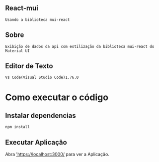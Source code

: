 ## React-mui
    Usando a biblioteca mui-react
## Sobre
    Exibição de dados da api com estilização da biblioteca mui-react do Material UI
## Editor de Texto 
    Vs Code(Visual Studio Code)1.76.0
# Como executar o código
## Instalar dependencias
    npm install
## Executar Aplicação
Abra ['https://localhost:3000/](https://localhost:3000/) para ver a Aplicação.